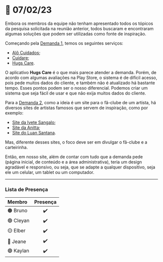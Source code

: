 
# :date: 07/02/23

Embora os membros da equipe não tenham apresentado todos os tópicos da pesquisa solicitada na reunião anterior, todos buscaram e encontraram algumas soluções que podem ser utilizadas como fonte de inspiração.

Começando pela [Demanda 1](https://plataforma.gpinovacao.senai.br/plataforma/demandas-da-industria/interna/7396), temos os seguintes serviços:

- [Alô Cuidados](https://alocuidados.com.br);
- [Cuidare](https://cuidareba.com.br);
- [Hugs Care](https://hugscare.com).

O aplicativo **Hugs Care** é o que mais parece atender a demanda. Porém, de acordo com algumas avaliações na Play Store, o sistema é de difícil acesso, pois pede muitos dados do cliente, e também não é atualizado há bastante tempo. Esses pontos podem ser o nosso diferencial. Podemos criar um sistema que seja fácil de usar e que não exija muitos dados do cliente.

Para a [Demanda 2](https://plataforma.gpinovacao.senai.br/plataforma/demandas-da-industria/interna/7996), como a ideia é um site para o fâ-clube de um artista, há diversos sites de artistas famosos que servem de inspiração, como por exemplo:

- [Site da Ivete Sangalo](https://www.ivetesangalo.com.br);
- [Site da Anitta](https://www.anitta.com.br);
- [Site do Luan Santana](https://luansantana.com.br).

Mas, diferente desses sites, o foco deve ser em divulgar o fâ-clube e a carteirinha.

Então, em nosso site, além de contar com tudo que a demanda pede (página inicial, de conteúdo e a área administrativa), teria um design agradável e responsivo, ou seja, que se adapte a qualquer dispositivo, seja ele um celular, um tablet ou um computador.

---

### Lista de Presença

| Membro                    | Presença           |
| :------------------------ | :----------------: |
| :orange_circle: Bruno     | :heavy_check_mark: |
| :green_circle: Cleyan     | :heavy_check_mark: |
| :yellow_circle: Elber     | :heavy_check_mark: |
| :large_blue_circle: Jeane | :heavy_check_mark: |
| :purple_circle: Kaylan    | :heavy_check_mark: |